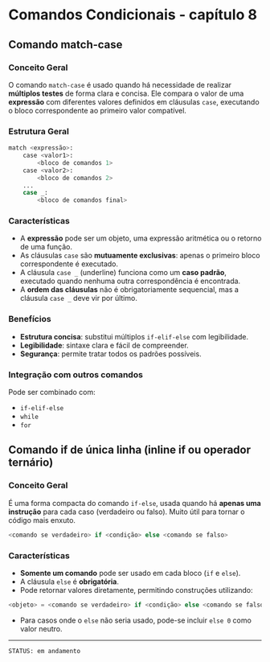 # Comandos Condicionais - capítulo 8

## Comando match-case

### Conceito Geral

O comando `match-case` é usado quando há necessidade de realizar **múltiplos testes** de forma clara e concisa. Ele compara o valor de uma **expressão** com diferentes valores definidos em cláusulas `case`, executando o bloco correspondente ao primeiro valor compatível.

### Estrutura Geral

```python
match <expressão>:
    case <valor1>:
        <bloco de comandos 1>
    case <valor2>:
        <bloco de comandos 2>
    ...
    case _:
        <bloco de comandos final>
```

### Características

* A **expressão** pode ser um objeto, uma expressão aritmética ou o retorno de uma função.
* As cláusulas `case` são **mutuamente exclusivas**: apenas o primeiro bloco correspondente é executado.
* A cláusula `case _` (underline) funciona como um **caso padrão**, executado quando nenhuma outra correspondência é encontrada.
* A **ordem das cláusulas** não é obrigatoriamente sequencial, mas a cláusula `case _` deve vir por último.

### Benefícios

* **Estrutura concisa**: substitui múltiplos `if-elif-else` com legibilidade.
* **Legibilidade**: sintaxe clara e fácil de compreender.
* **Segurança**: permite tratar todos os padrões possíveis.

### Integração com outros comandos

Pode ser combinado com:

* `if-elif-else`
* `while`
* `for`

## Comando if de única linha (inline if ou operador ternário)

### Conceito Geral

É uma forma compacta do comando `if-else`, usada quando há **apenas uma instrução** para cada caso (verdadeiro ou falso). Muito útil para tornar o código mais enxuto.

```python
<comando se verdadeiro> if <condição> else <comando se falso>
```

### Características

* **Somente um comando** pode ser usado em cada bloco (`if` e `else`).
* A cláusula `else` é **obrigatória**.
* Pode retornar valores diretamente, permitindo construções utilizando:

```python
<objeto> = <comando se verdadeiro> if <condição> else <comando se falso>
```

* Para casos onde o `else` não seria usado, pode-se incluir `else 0` como valor neutro.

----------------------------------------------
`STATUS: em andamento`
